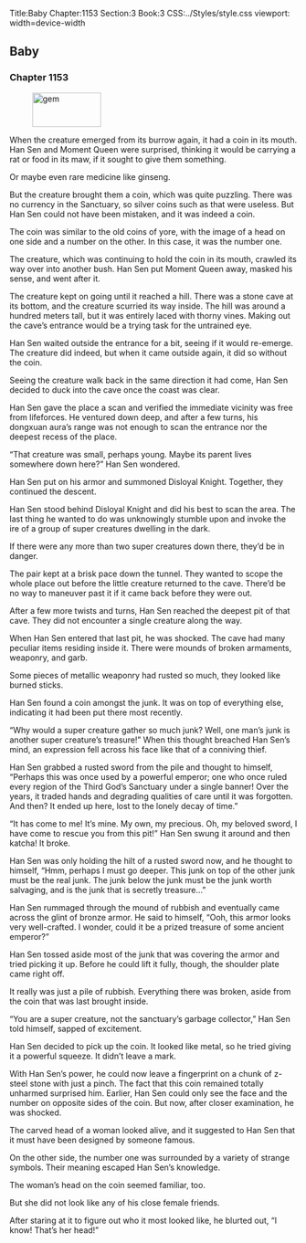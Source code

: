 Title:Baby 
Chapter:1153 
Section:3 
Book:3 
CSS:../Styles/style.css 
viewport: width=device-width
  
## Baby
### Chapter 1153 
<figure>
	<img src="../Images/gem.gif" alt="gem" id="gem" width="120" height="60" />
</figure>
  

  
  When the creature emerged from its burrow again, it had a coin in its mouth. Han Sen and Moment Queen were surprised, thinking it would be carrying a rat or food in its maw, if it sought to give them something.

Or maybe even rare medicine like ginseng.

But the creature brought them a coin, which was quite puzzling. There was no currency in the Sanctuary, so silver coins such as that were useless. But Han Sen could not have been mistaken, and it was indeed a coin.

The coin was similar to the old coins of yore, with the image of a head on one side and a number on the other. In this case, it was the number one.

The creature, which was continuing to hold the coin in its mouth, crawled its way over into another bush. Han Sen put Moment Queen away, masked his sense, and went after it.

The creature kept on going until it reached a hill. There was a stone cave at its bottom, and the creature scurried its way inside. The hill was around a hundred meters tall, but it was entirely laced with thorny vines. Making out the cave’s entrance would be a trying task for the untrained eye.

Han Sen waited outside the entrance for a bit, seeing if it would re-emerge. The creature did indeed, but when it came outside again, it did so without the coin.

Seeing the creature walk back in the same direction it had come, Han Sen decided to duck into the cave once the coast was clear.

Han Sen gave the place a scan and verified the immediate vicinity was free from lifeforces. He ventured down deep, and after a few turns, his dongxuan aura’s range was not enough to scan the entrance nor the deepest recess of the place.

“That creature was small, perhaps young. Maybe its parent lives somewhere down here?” Han Sen wondered.

Han Sen put on his armor and summoned Disloyal Knight. Together, they continued the descent.

Han Sen stood behind Disloyal Knight and did his best to scan the area. The last thing he wanted to do was unknowingly stumble upon and invoke the ire of a group of super creatures dwelling in the dark.

If there were any more than two super creatures down there, they’d be in danger.

The pair kept at a brisk pace down the tunnel. They wanted to scope the whole place out before the little creature returned to the cave. There’d be no way to maneuver past it if it came back before they were out.

After a few more twists and turns, Han Sen reached the deepest pit of that cave. They did not encounter a single creature along the way.

When Han Sen entered that last pit, he was shocked. The cave had many peculiar items residing inside it. There were mounds of broken armaments, weaponry, and garb.

Some pieces of metallic weaponry had rusted so much, they looked like burned sticks.

Han Sen found a coin amongst the junk. It was on top of everything else, indicating it had been put there most recently.

“Why would a super creature gather so much junk? Well, one man’s junk is another super creature’s treasure!” When this thought breached Han Sen’s mind, an expression fell across his face like that of a conniving thief.

Han Sen grabbed a rusted sword from the pile and thought to himself, “Perhaps this was once used by a powerful emperor; one who once ruled every region of the Third God’s Sanctuary under a single banner! Over the years, it traded hands and degrading qualities of care until it was forgotten. And then? It ended up here, lost to the lonely decay of time.”

“It has come to me! It’s mine. My own, my precious. Oh, my beloved sword, I have come to rescue you from this pit!” Han Sen swung it around and then katcha! It broke.

Han Sen was only holding the hilt of a rusted sword now, and he thought to himself, “Hmm, perhaps I must go deeper. This junk on top of the other junk must be the real junk. The junk below the junk must be the junk worth salvaging, and is the junk that is secretly treasure…”

Han Sen rummaged through the mound of rubbish and eventually came across the glint of bronze armor. He said to himself, “Ooh, this armor looks very well-crafted. I wonder, could it be a prized treasure of some ancient emperor?”

Han Sen tossed aside most of the junk that was covering the armor and tried picking it up. Before he could lift it fully, though, the shoulder plate came right off.

It really was just a pile of rubbish. Everything there was broken, aside from the coin that was last brought inside.

“You are a super creature, not the sanctuary’s garbage collector,” Han Sen told himself, sapped of excitement.

Han Sen decided to pick up the coin. It looked like metal, so he tried giving it a powerful squeeze. It didn’t leave a mark.

With Han Sen’s power, he could now leave a fingerprint on a chunk of z-steel stone with just a pinch. The fact that this coin remained totally unharmed surprised him. Earlier, Han Sen could only see the face and the number on opposite sides of the coin. But now, after closer examination, he was shocked.

The carved head of a woman looked alive, and it suggested to Han Sen that it must have been designed by someone famous.

On the other side, the number one was surrounded by a variety of strange symbols. Their meaning escaped Han Sen’s knowledge.

The woman’s head on the coin seemed familiar, too.

But she did not look like any of his close female friends.

After staring at it to figure out who it most looked like, he blurted out, “I know! That’s her head!”
